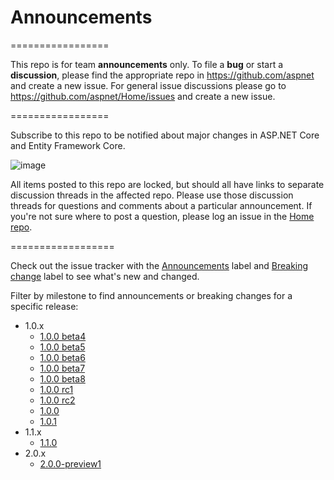 # Announcements

=================

This repo is for team **announcements** only. To file a **bug** or start a **discussion**, please find the appropriate repo in https://github.com/aspnet and create a new issue. For general issue discussions please go to https://github.com/aspnet/Home/issues and create a new issue.

=================

Subscribe to this repo to be notified about major changes in ASP.NET Core and Entity Framework Core.

![image](https://cloud.githubusercontent.com/assets/202643/7099148/d5b091f8-dfa1-11e4-8d13-c0195714f31e.png)

All items posted to this repo are locked, but should all have links to separate discussion threads in the affected repo. Please use those discussion threads for questions and comments about a particular announcement. If you're not sure where to post a question, please log an issue in the [Home repo](https://github.com/aspnet/Home/issues/).

==================

Check out the issue tracker with the [Announcements](https://github.com/aspnet/Announcements/labels/Announcement) label and [Breaking change](https://github.com/aspnet/Announcements/labels/Breaking%20change) label to see what's new and changed.

Filter by milestone to find announcements or breaking changes for a specific release:

* 1.0.x
   * [1.0.0 beta4](https://github.com/aspnet/Announcements/issues?q=is%3Aopen+is%3Aissue+milestone%3A1.0.0-beta4)
   * [1.0.0 beta5](https://github.com/aspnet/Announcements/issues?q=is%3Aopen+is%3Aissue+milestone%3A1.0.0-beta5)
   * [1.0.0 beta6](https://github.com/aspnet/Announcements/issues?q=is%3Aopen+is%3Aissue+milestone%3A1.0.0-beta6)
   * [1.0.0 beta7](https://github.com/aspnet/Announcements/issues?q=is%3Aopen+is%3Aissue+milestone%3A1.0.0-beta7)
   * [1.0.0 beta8](https://github.com/aspnet/Announcements/issues?q=is%3Aopen+is%3Aissue+milestone%3A1.0.0-beta8)
   * [1.0.0 rc1](https://github.com/aspnet/Announcements/issues?q=is%3Aopen+is%3Aissue+milestone%3A1.0.0-rc1)
   * [1.0.0 rc2](https://github.com/aspnet/Announcements/issues?q=is%3Aopen+is%3Aissue+milestone%3A1.0.0-rc2)
   * [1.0.0](https://github.com/aspnet/Announcements/issues?q=is%3Aopen+is%3Aissue+milestone%3A1.0.0)
   * [1.0.1](https://github.com/aspnet/Announcements/issues?q=is%3Aopen+is%3Aissue+milestone%3A1.0.1)
* 1.1.x
   * [1.1.0](https://github.com/aspnet/Announcements/issues?q=is%3Aopen+is%3Aissue+milestone%3A1.1.0)
* 2.0.x
   * [2.0.0-preview1](https://github.com/aspnet/Announcements/issues?q=is%3Aopen+is%3Aissue+milestone%3A2.0.0-preview1)
